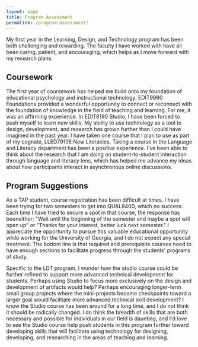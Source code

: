 ```yaml
---
layout: page
title: Program Assessment
permalink: /program-assessment/
---
```


My first year in the Learning, Design, and Technology program has been both challenging and rewarding. The faculty I have worked with have all been caring, patient, and encouraging, which helps as I move forward with my research plans.

## Coursework

The first year of coursework has helped me build onto my foundation of educational psychology and instructional technology. EDIT9990 Foundations provided a wonderful opportunity to connect or reconnect with the foundation of knowledge in the field of teaching and learning. For me, it was an affirming experience. In EDIT8190 Studio, I have been forced to push myself to learn new skills. My ability to use technology as a tool to design, development, and research has grown further than I could have imagined in the past year. I have taken one course that I plan to use as part of my cognate, LLED7910E New Literacies. Taking a course in the Language and Literacy department has been a positive experience. I've been able to think about the research that I am doing on student-to-student interaction through language and literacy lens, which has helped me advance my ideas about how participants interact in asynchronous online discussions.

## Program Suggestions
As a TAP student, course registration has been difficult at times. I have been trying for two semesters to get into QUAL8400, which no success. Each time I have tried to secure a spot in that course, the response has beeneither: "Wait until the beginning of the semester and maybe a spot will open up" or "Thanks for your interest, better luck next semester." I appreciate the opportunity to pursue this valuable educational opportunity while working for the University of Georgia, and I do not expect any special treatment. The bottom line is that required and prerequisite courses need to have enough sections to facilitate progress through the students' programs of study.

Specific to the LDT program, I wonder how the studio course could be further refined to support more advanced technical development for students. Perhaps using Studio to focus more exclusively on the design and development of artifacts would help? Perhaps encouraging longer-term small group projects where the mini-projects become checkpoints toward a larger goal would facilitate more advanced technical skill development? I know the Studio course has been around for a long time, and I do not think it should be radically changed. I do think the breadth of skills that are both necessary and possible for individuals in our field is daunting, and I'd love to see the Studio course help push students in this program further toward developing skills that will facilitate using technology for designing, developing, and researching in the areas of teaching and learning.

